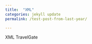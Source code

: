 ```yaml
---
title:  "XML"
categories: jekyll update
permalink: /test-post-from-last-year/

---
```


XML TravelGate
